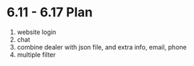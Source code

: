 6.11 - 6.17 Plan
===============
1. website login
2. chat
3. combine dealer with json file, and extra info, email, phone
4. multiple filter